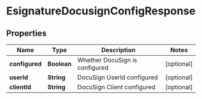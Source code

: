 

# EsignatureDocusignConfigResponse


## Properties

| Name | Type | Description | Notes |
|------------ | ------------- | ------------- | -------------|
|**configured** | **Boolean** | Whether DocuSign is configured |  [optional] |
|**userId** | **String** | DocuSign UserId configured |  [optional] |
|**clientId** | **String** | DocuSign Client configured |  [optional] |



